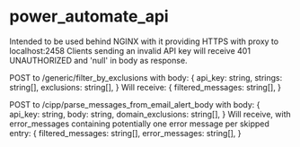 # power_automate_api
Intended to be used behind NGINX with it providing HTTPS with proxy to localhost:2458
Clients sending an invalid API key will receive 401 UNAUTHORIZED and 'null' in body as response.

POST to /generic/filter_by_exclusions with body:
{
    api_key: string,
    strings: string[],
    exclusions: string[],
}
Will receive:
{
    filtered_messages: string[],
}

POST to /cipp/parse_messages_from_email_alert_body with body:
{
    api_key: string,
    body: string,
    domain_exclusions: string[],
}
Will receive, with error_messages containing potentially one error message per skipped entry:
{
    filtered_messages: string[],
    error_messages: string[],
}